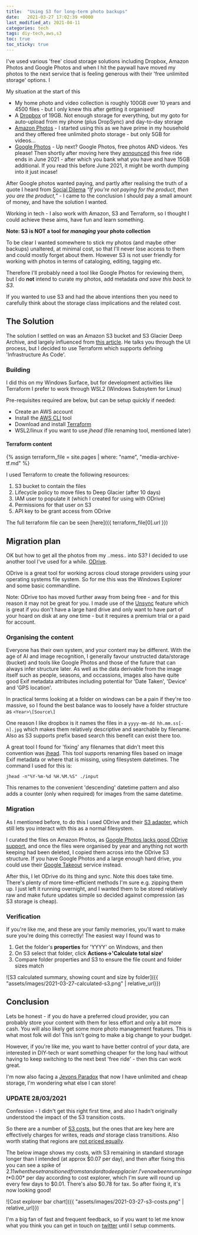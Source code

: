 ```yaml
---
title:  "Using S3 for long-term photo backups"
date:   2021-03-27 17:02:39 +0000
last_modified_at: 2021-04-11
categories: tech
tags: diy-tech,aws,s3
toc: true
toc_sticky: true
---
```

<!-- TODO *INSERT THE PLANTUML OF MY PHOTO PLAN BEFORE AND AFTER?* -->
I've used various 'free' cloud storage solutions including Dropbox, Amazon Photos and Google Photos and when I hit the paywall have moved my photos to the next service that is feeling generous with their 'free unlimited storage' options. I

My situation at the start of this
* My home photo and video collection is roughly 100GB over 10 years and 4500 files - but I only knew this after getting it organised! 
* A [Dropbox](http://dropbox.com/) of 19GB. Not enough storage for everything, but my goto for auto-upload from my phone (plus DropSync) and day-to-day storage
* [Amazon Photos](https://www.amazon.co.uk/b?ie=UTF8&node=12153286031) - I started using this as we have prime in my household  and they offered free unlimited photo storage - but only 5GB for videos...
* [Google Photos]([http://link/](https://www.google.com/photos/about/)) - Up next? Google Photos, free photos AND videos. Yes please! Then shortly after moving here they [announced]([http://link/](https://blog.google/products/photos/storage-changes/)) this free ride ends in June 2021 - after which you bank what you have and have 15GB additional. If you read this before June 2021, it might be worth dumping into it just incase!

After Google photos wanted paying, and partly after realising the truth of a quote I heard from [Social Dilema](https://en.wikipedia.org/wiki/The_Social_Dilemma) _“If you’re not paying for the product, then you are the product,”_ - I came to the conclusion I should pay a small amount of money, and have the solution I wanted.

Working in tech - I also work with Amazon, S3 and Terraform, so I thought I could achieve these aims, have fun and learn something.

**Note: S3 is NOT a tool for _managing_ your photo collection**

To be clear I wanted somewhere to stick my photos (and maybe other backups) unaltered, at minimal cost, so that I'll never lose access to them and could mostly forget about them. However S3 is not user friendly for working with photos in terms of cataloging, editing, tagging etc.

Therefore I'll probably need a tool like Google Photos for reviewing them, but I do **not** intend to curate my photos, add metadata _and save this back to S3_.

If you wanted to use S3 and had the above intentions then you need to carefully think about the storage class implications and the related cost.

## The Solution

The solution I settled on was an Amazon S3 bucket and S3 Glacier Deep Archive, and largely influenced from [this article](https://pawelgrzybek.com/my-amazon-s3-photo-backup-solution/). He talks you through the UI process, but I decided to use Terraform which supports defining  'Infrastructure As Code'.


### Building

I did this on my Windows Surface, but for development activities like Terraform I prefer to work through WSL2 (Windows Subsytem for Linux)

Pre-requisites required are below, but can be setup quickly if needed:
 - Create an AWS account
 - Install the [AWS CLI](https://aws.amazon.com/cli/) tool
 - Download and install [Terraform](https://www.terraform.io/downloads.html)
 - WSL2/linux if you want to use _jhead_ (file renaming tool, mentioned later)

#### Terraform content

{% assign terraform_file = site.pages | where: "name", "media-archive-tf.md" %}

I used Terraform to create the following resources:
1. S3 bucket to contain the files
2. Lifecycle policy to move files to Deep Glacier (after 10 days)
3. IAM user to populate it (which I created for using with ODrive)
4. Permissions for that user on S3
5. API key to be grant access from ODrive

The full terraform file can be seen [here]({{ terraform_file[0].url }})

## Migration plan

OK but how to get all the photos from my ..mess.. into S3? I decided to use another tool I've used for a while. [ODrive](http://odrive.com/).

ODrive is a great tool for working across cloud storage providers using your operating systems file system. So for me this was the Windows Explorer and some basic commandline.

Note: ODrive too has moved further away from being free - and for this reason it may not be great for you. I made use of the [Unsync](http://blog.odrive.com/blog/odrive-tips-the-power-of-unsync#:~:text=Unsync%20is%20a%20core%20feature,files%20to%20also%20exist%20locally.) feature which is great if you don't have a large hard drive and only want to have part of your hoard on disk at any one time - but it requires a premium trial or a paid for account.

### Organising the content

Everyone has their own system, and your content may be different. With the age of AI and image recognition, I generally favour unstructed data/storage (bucket) and tools like Google Photos and those of the future that can always infer structure later. As well as the data derivable from the image itself such as people, seasons, and occassions, images also have quite good Exif metadata attributes including potential for 'Date Taken', 'Device' and 'GPS location'.

In practical terms looking at a folder on windows can be a pain if they're too massive, so I found the best balance was to loosely have a folder structure as `<Year>\[Source\]`

One reason I like dropbox is it names the files in a `yyyy-mm-dd hh.mm.ss[-n].jpg` which makes them relatively descriptive and searchable by filename. Also as S3 supports prefix based search this benefit can exist there too.

A great tool I found for 'fixing' any filenames that didn't meet this convention was [jhead](https://www.sentex.ca/~mwandel/jhead/). This tool supports renaming files based on image Exif metadata or where that is missing, using filesystem datetimes. The command I used for this is:

```jhead -n"%Y-%m-%d %H.%M.%S" ./input```

This renames to the convenient 'descending' datetime pattern and also adds a counter (only when required) for images from the same datetime.

### Migration

As I mentioned before, to do this I used ODrive and their [S3 adapter](https://www.odrive.com/links/s3), which still lets you interact with this as a normal filesystem. 

I curated the files on Amazon Photos, as [Google Photos lacks good ODrive support](https://forum.odrive.com/t/google-photos-support/6728), and once the files were organised by year and anything not worth keeping  had been deleted, I copied them across into the ODrive S3 structure. If you have Google Photos and a large enough hard drive, you could use their [Google Takeout](https://takeout.google.com/settings/takeout) service instead.

After this, I let ODrive do its thing and sync. Note this does take time. There's plenty of more time-efficient methods I'm sure e.g. zipping them up. I just left it running overnight, and I wanted them to be stored relatively raw and make future updates simple so decided against compression (as S3 storage is cheap).

### Verification

If you're like me, and these are your family memories, you'll want to make sure you're doing this correctly! The easiest way I found was to 
1. Get the folder's **properties** for 'YYYY' on Windows, and then
2. On S3 select that folder, click **Actions->'Calculate total size'** 
3. Compare folder properties and S3 to ensure the file count and folder sizes match

![S3 calculated summary, showing count and size by folder]({{ "assets/images/2021-03-27-calculated-s3.png" | relative_url}})

## Conclusion

Lets be honest - if you do have a preferred cloud provider, you can probably store your content with them for less effort and only a bit more cash. You will also likely get some more photo management features. This is what most folk will do! This isn't going to make a big change to your budget.

However, if you're like me, you want to have better control of your data, are interested in DIY-tech or want something cheaper for the long haul without having to keep switching to the next best 'free ride' - then this can work great.

I'm now also facing a [Jevons Paradox](https://en.wikipedia.org/wiki/Jevons_paradox) that now I have unlimited and cheap storage, I'm wondering what else I can store! 

### UPDATE 28/03/2021 
Confession - I didn't get this right first time, and also I hadn't originally understood the impact of the S3 transition costs.

So there are a number of [S3 costs](https://aws.amazon.com/s3/pricing/), but the ones that are key here are effectively charges for writes, reads *and* storage class transitions. Also worth stating that  regions are [not priced equally](https://www.concurrencylabs.com/blog/choose-your-aws-region-wisely/).

The below image shows my costs, with S3 remaining in standard storage longer than I intended (at approx $0.07 per day), and then after fixing this you can see a spike of $2.11 when these transitioned from standard to deep glacier. I've now been running at *$0.00* per day according to cost explorer, which I'm sure will round up every few days to $0.01. There's also $0.78 for tax. So after fixing it, it's now looking good!

![Cost explorer bar chart]({{ "assets/images/2021-03-27-s3-costs.png" | relative_url}})


I'm a big fan of fast and frequent feedback, so if you want to let me know what you think you can get in touch on [twitter](https://twitter.com/matthunt1984) until I setup comments.